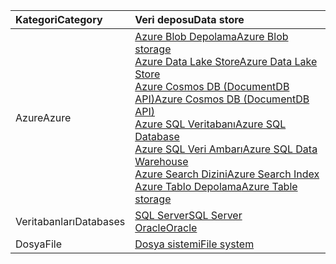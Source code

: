 | <span data-ttu-id="7b306-101">**Kategori**</span><span class="sxs-lookup"><span data-stu-id="7b306-101">**Category**</span></span> | <span data-ttu-id="7b306-102">Veri deposu</span><span class="sxs-lookup"><span data-stu-id="7b306-102">Data store</span></span> | 
| :-------- | :----------- | 
| <span data-ttu-id="7b306-103">Azure</span><span class="sxs-lookup"><span data-stu-id="7b306-103">Azure</span></span> | [<span data-ttu-id="7b306-104">Azure Blob Depolama</span><span class="sxs-lookup"><span data-stu-id="7b306-104">Azure Blob storage</span></span>](../articles/data-factory/data-factory-azure-blob-connector.md)<br/>[<span data-ttu-id="7b306-105">Azure Data Lake Store</span><span class="sxs-lookup"><span data-stu-id="7b306-105">Azure Data Lake Store</span></span>](../articles/data-factory/data-factory-azure-datalake-connector.md)<br/>[<span data-ttu-id="7b306-106">Azure Cosmos DB (DocumentDB API)</span><span class="sxs-lookup"><span data-stu-id="7b306-106">Azure Cosmos DB (DocumentDB API)</span></span>](../articles/data-factory/data-factory-azure-documentdb-connector.md)<br/>[<span data-ttu-id="7b306-107">Azure SQL Veritabanı</span><span class="sxs-lookup"><span data-stu-id="7b306-107">Azure SQL Database</span></span>](../articles/data-factory/data-factory-azure-sql-connector.md)<br/>[<span data-ttu-id="7b306-108">Azure SQL Veri Ambarı</span><span class="sxs-lookup"><span data-stu-id="7b306-108">Azure SQL Data Warehouse</span></span>](../articles/data-factory/data-factory-azure-sql-data-warehouse-connector.md)<br/>[<span data-ttu-id="7b306-109">Azure Search Dizini</span><span class="sxs-lookup"><span data-stu-id="7b306-109">Azure Search Index</span></span>](../articles/data-factory/data-factory-azure-search-connector.md)<br/>[<span data-ttu-id="7b306-110">Azure Tablo Depolama</span><span class="sxs-lookup"><span data-stu-id="7b306-110">Azure Table storage</span></span>](../articles/data-factory/data-factory-azure-table-connector.md) | 
| <span data-ttu-id="7b306-111">Veritabanları</span><span class="sxs-lookup"><span data-stu-id="7b306-111">Databases</span></span> | [<span data-ttu-id="7b306-112">SQL Server</span><span class="sxs-lookup"><span data-stu-id="7b306-112">SQL Server</span></span>](../articles/data-factory/data-factory-sqlserver-connector.md)<br/>[<span data-ttu-id="7b306-113">Oracle</span><span class="sxs-lookup"><span data-stu-id="7b306-113">Oracle</span></span>](../articles/data-factory/data-factory-onprem-oracle-connector.md) | 
| <span data-ttu-id="7b306-114">Dosya</span><span class="sxs-lookup"><span data-stu-id="7b306-114">File</span></span> | [<span data-ttu-id="7b306-115">Dosya sistemi</span><span class="sxs-lookup"><span data-stu-id="7b306-115">File system</span></span>](../articles/data-factory/data-factory-onprem-file-system-connector.md) |
